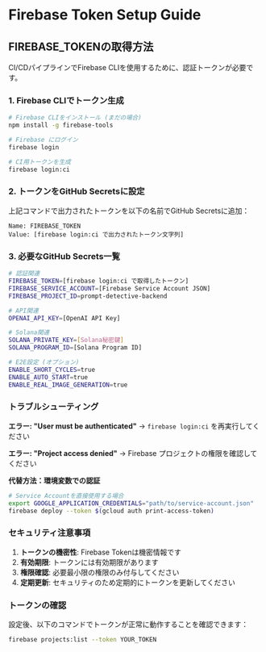 # Firebase Token Setup Guide

## FIREBASE_TOKENの取得方法

CI/CDパイプラインでFirebase CLIを使用するために、認証トークンが必要です。

### 1. Firebase CLIでトークン生成

```bash
# Firebase CLIをインストール (まだの場合)
npm install -g firebase-tools

# Firebase にログイン
firebase login

# CI用トークンを生成
firebase login:ci
```

### 2. トークンをGitHub Secretsに設定

上記コマンドで出力されたトークンを以下の名前でGitHub Secretsに追加：

```
Name: FIREBASE_TOKEN
Value: [firebase login:ci で出力されたトークン文字列]
```

### 3. 必要なGitHub Secrets一覧

```bash
# 認証関連
FIREBASE_TOKEN=[firebase login:ci で取得したトークン]
FIREBASE_SERVICE_ACCOUNT=[Firebase Service Account JSON]
FIREBASE_PROJECT_ID=prompt-detective-backend

# API関連
OPENAI_API_KEY=[OpenAI API Key]

# Solana関連
SOLANA_PRIVATE_KEY=[Solana秘密鍵]
SOLANA_PROGRAM_ID=[Solana Program ID]

# E2E設定 (オプション)
ENABLE_SHORT_CYCLES=true
ENABLE_AUTO_START=true
ENABLE_REAL_IMAGE_GENERATION=true
```

### トラブルシューティング

**エラー: "User must be authenticated"**
→ `firebase login:ci` を再実行してください

**エラー: "Project access denied"**
→ Firebase プロジェクトの権限を確認してください

**代替方法：環境変数での認証**
```bash
# Service Accountを直接使用する場合
export GOOGLE_APPLICATION_CREDENTIALS="path/to/service-account.json"
firebase deploy --token $(gcloud auth print-access-token)
```

### セキュリティ注意事項

1. **トークンの機密性**: Firebase Tokenは機密情報です
2. **有効期限**: トークンには有効期限があります
3. **権限確認**: 必要最小限の権限のみ付与してください
4. **定期更新**: セキュリティのため定期的にトークンを更新してください

### トークンの確認

設定後、以下のコマンドでトークンが正常に動作することを確認できます：

```bash
firebase projects:list --token YOUR_TOKEN
```
